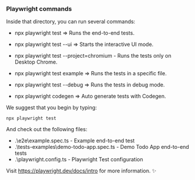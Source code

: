 ### Playwright commands

Inside that directory, you can run several commands:

- npx playwright test => Runs the end-to-end tests.

- npx playwright test --ui => Starts the interactive UI mode.

- npx playwright test --project=chromium - Runs the tests only on Desktop Chrome.

- npx playwright test example => Runs the tests in a specific file.

- npx playwright test --debug => Runs the tests in debug mode.

- npx playwright codegen => Auto generate tests with Codegen.

We suggest that you begin by typing:

    npx playwright test

And check out the following files:

- .\e2e\example.spec.ts - Example end-to-end test
- .\tests-examples\demo-todo-app.spec.ts - Demo Todo App end-to-end tests
- .\playwright.config.ts - Playwright Test configuration

Visit https://playwright.dev/docs/intro for more information. ✨
